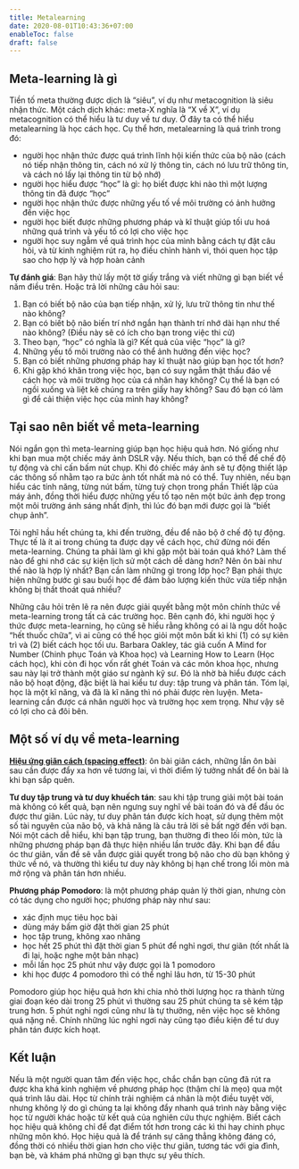 ```yaml
---
title: Metalearning
date: 2020-08-01T10:43:36+07:00
enableToc: false
draft: false
---
```


## Meta-learning là gì

Tiền tố meta thường được dịch là “siêu”, ví dụ như metacognition là siêu nhận thức. Một cách dịch khác: meta-X nghĩa là “X về X”, ví dụ metacognition có thể hiểu là tư duy về tư duy. Ở đây ta có thể hiểu metalearning là học cách học. Cụ thể hơn, metalearning là quá trình trong đó:

- người học nhận thức được quá trình lĩnh hội kiến thức của bộ não (cách nó tiếp nhận thông tin, cách nó xử lý thông tin, cách nó lưu trữ thông tin, và cách nó lấy lại thông tin từ bộ nhớ)
- người học hiểu được “học” là gì: họ biết được khi nào thì một lượng thông tin đã được “học”
- người học nhận thức được những yếu tố về môi trường có ảnh hưởng đến việc học
- người học biết được những phương pháp và kĩ thuật giúp tối ưu hoá những quá trình và yếu tố có lợi cho việc học
- người học suy ngẫm về quá trình học của mình bằng cách tự đặt câu hỏi, và từ kinh nghiệm rút ra, họ điều chỉnh hành vi, thói quen học tập sao cho hợp lý và hợp hoàn cảnh

**Tự đánh giá**: Bạn hãy thử lấy một tờ giấy trắng và viết những gì bạn biết về năm điều trên. Hoặc trả lời những câu hỏi sau:

1. Bạn có biết bộ não của bạn tiếp nhận, xử lý, lưu trữ thông tin như thế nào không?
2. Bạn có biết bộ não biến trí nhớ ngắn hạn thành trí nhớ dài hạn như thế nào không? (Điều này sẽ có ích cho bạn trong việc thi cử)
3. Theo bạn, “học” có nghĩa là gì? Kết quả của việc “học” là gì?
4. Những yếu tố môi trường nào có thể ảnh hưởng đến việc học?
5. Bạn có biết những phương pháp hay kĩ thuật nào giúp bạn học tốt hơn?
6. Khi gặp khó khăn trong việc học, bạn có suy ngẫm thật thấu đáo về cách học và môi trường học của cá nhân hay không? Cụ thể là bạn có ngồi xuống và liệt kê chúng ra trên giấy hay không? Sau đó bạn có làm gì để cải thiện việc học của mình hay không?

## Tại sao nên biết về meta-learning

Nói ngắn gọn thì meta-learning giúp bạn học hiệu quả hơn. Nó giống như khi bạn mua một chiếc máy ảnh DSLR vậy. Nếu thích, bạn có thể để chế độ tự động và chỉ cấn bấm nút chụp. Khi đó chiếc máy ảnh sẽ tự động thiết lập các thông số nhằm tạo ra bức ảnh tốt nhất mà nó có thể. Tuy nhiên, nếu bạn hiểu các tính năng, từng nút bấm, từng tuỳ chọn trong phần Thiết lập của máy ảnh, đồng thời hiểu được những yếu tố tạo nên một bức ảnh đẹp trong một môi trường ánh sáng nhất định, thì lúc đó bạn mới được gọi là “biết chụp ảnh”.

Tôi nghĩ hầu hết chúng ta, khi đến trường, đều để não bộ ở chế độ tự động. Thực tế là ít ai trong chúng ta được dạy về cách học, chứ đừng nói đến meta-learning. Chúng ta phải làm gì khi gặp một bài toán quá khó? Làm thế nào để ghi nhớ các sự kiện lịch sử một cách dễ dàng hơn? Nên ôn bài như thế nào là hợp lý nhất? Bạn cần làm những gì trong lớp học? Bạn phải thực hiện những bước gì sau buổi học để đảm bảo lượng kiến thức vừa tiếp nhận không bị thất thoát quá nhiều?

Những câu hỏi trên lẽ ra nên được giải quyết bằng một môn chính thức về meta-learning trong tất cả các trường học. Bên cạnh đó, khi người học ý thức được meta-learning, họ cũng sẽ hiểu rằng không có ai là ngu dốt hoặc “hết thuốc chữa”, vì ai cũng có thể học giỏi một môn bất kì khi (1) có sự kiên trì và (2) biết cách học tối ưu. Barbara Oakley, tác giả cuốn A Mind for Number (Chinh phục Toán và Khoa học) và Learning How to Learn (Học cách học), khi còn đi học vốn rất ghét Toán và các môn khoa học, nhưng sau này lại trở thành một giáo sư ngành kỹ sư. Đó là nhờ bà hiểu được cách não bộ hoạt động, đặc biệt là hai kiểu tư duy: tập trung và phân tán. Tóm lại, học là một kĩ năng, và đã là kĩ năng thì nó phải được rèn luyện. Meta-learning cần được cá nhân người học và trường học xem trọng. Như vậy sẽ có lợi cho cả đôi bên.

## Một số ví dụ về meta-learning

[**Hiệu ứng giãn cách (spacing effect)**](https://dangquang.xyz/hoc/srs/): ôn bài giãn cách, những lần ôn bài sau cần được đẩy xa hơn về tương lai, vì thời điểm lý tưởng nhất để ôn bài là khi bạn sắp quên.

**Tư duy tập trung và tư duy khuếch tán**: sau khi tập trung giải một bài toán mà không có kết quả, bạn nên ngưng suy nghĩ về bài toán đó và để đầu óc được thư giãn. Lúc này, tư duy phân tán được kích hoạt, sử dụng thêm một số tài nguyên của não bộ, và khả năng là câu trả lời sẽ bất ngờ đến với bạn. Nói một cách dễ hiểu, khi bạn tập trung, bạn thường đi theo lối mòn, tức là những phương pháp bạn đã thực hiện nhiều lần trước đây. Khi bạn để đầu óc thư giãn, vấn đề sẽ vẫn được giải quyết trong bộ não cho dù bạn không ý thức về nó, và thường thì kiểu tư duy này không bị hạn chế trong lối mòn mà mở rộng và phân tán hơn nhiều.

**Phương pháp Pomodoro**: là một phương pháp quản lý thời gian, nhưng còn có tác dụng cho người học; phương pháp này như sau:

- xác định mục tiêu học bài
- dùng máy bấm giờ đặt thời gian 25 phút
- học tập trung, không xao nhãng
- học hết 25 phút thì đặt thời gian 5 phút để nghỉ ngơi, thư giãn (tốt nhất là đi lại, hoặc nghe một bản nhạc)
- mỗi lần học 25 phút như vậy được gọi là 1 pomodoro
- khi học được 4 pomodoro thì có thể nghỉ lâu hơn, từ 15-30 phút

Pomodoro giúp học hiệu quả hơn khi chia nhỏ thời lượng học ra thành từng giai đoạn kéo dài trong 25 phút vì thường sau 25 phút chúng ta sẽ kém tập trung hơn. 5 phút nghỉ ngơi cũng như là tự thưởng, nên việc học sẽ không quá nặng nề. Chính những lúc nghỉ ngơi này cũng tạo điều kiện để tư duy phân tán được kích hoạt.

## Kết luận

Nếu là một người quan tâm đến việc học, chắc chắn bạn cũng đã rút ra được kha khá kinh nghiệm về phương pháp học (thậm chí là mẹo) qua một quá trình lâu dài. Học từ chính trải nghiệm cá nhân là một điều tuyệt vời, nhưng không lý do gì chúng ta lại không đẩy nhanh quá trình này bằng việc học từ người khác hoặc từ kết quả của nghiên cứu thực nghiệm. Biết cách học hiệu quả không chỉ để đạt điểm tốt hơn trong các kì thi hay chinh phục những môn khó. Học hiệu quả là để tránh sự căng thẳng không đáng có, đồng thời có nhiều thời gian hơn cho việc thư giãn, tương tác với gia đình, bạn bè, và khám phá những gì bạn thực sự yêu thích.
